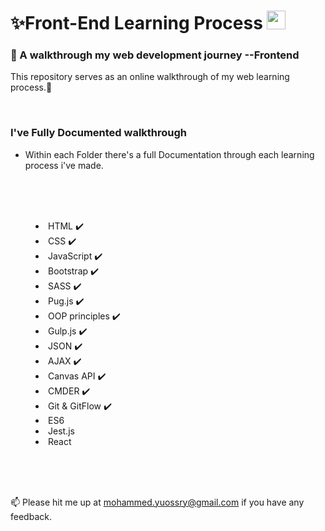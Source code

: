 # <a>✨Front-End Learning Process <img src="https://raw.githubusercontent.com/aemmadi/aemmadi/master/wave.gif" width="30px" style="max-width: 100%;"></a>
<h3>👀 A walkthrough my web development journey --Frontend </h3>



 <p>This repository serves as an online walkthrough of my web learning process.💫</p>

<br>

<h3>I've Fully Documented walkthrough</h3>

- Within each Folder there's a full Documentation through each learning process i've made.

<br>
<br>
<br>

<menu>
	<li>HTML ✔️</li>
	<li>CSS ✔️</li>
	<li>JavaScript ✔️</li>
	<li>Bootstrap ✔️</li>
	<li>SASS ✔️</li>
	<li>Pug.js ✔️</li>
	<li>OOP principles ✔️</li>
	<li>Gulp.js ✔️</li>
	<li>JSON ✔️</li>
	<li>AJAX ✔️</li>
	<li>Canvas API ✔️</li>
	<li>CMDER ✔️</li>
	<li>Git & GitFlow ✔️</li>
	<li>ES6</li>
	<li>Jest.js</li>
	<li>React</li>
</menu>

<br>
<br>
<br>


📫 Please hit me up at mohammed.yuossry@gmail.com if you have any feedback.  
